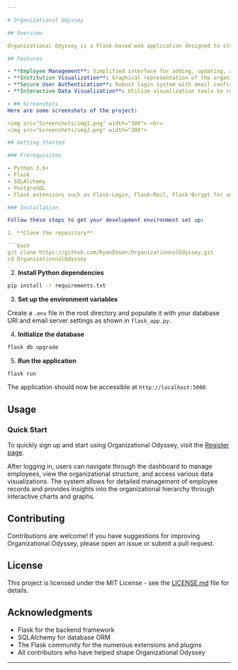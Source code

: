 ```yaml
---

# Organizational Odyssey

## Overview

Organizational Odyssey is a Flask-based web application designed to streamline the management and visualization of organizational data, specifically focusing on the relationships between employees, departments, and locations. This project aims to provide a comprehensive solution for businesses to efficiently handle their internal structure data, enhancing decision-making processes through intuitive data visualization and management tools.

## Features

- **Employee Management**: Simplified interface for adding, updating, and removing employee records.
- **Institution Visualization**: Graphical representation of the organizational structure, showcasing the hierarchy and relationships between different departments and locations.
- **Secure User Authentication**: Robust login system with email confirmation for secure access to the system. See a [demo of the email confirmation process](https://calebmcquay.pythonanywhere.com/confirm/gAAAAABmCyahm3KXsAEDsnyNKrl_sWNgNJOTpeo4wHOqT97iwmUFQkfZ9JGU0uwQehMXZk23-Y8LhhtqoHC51cIwGPNRAiWOBl06wtXWiMgfgpstJSSrn1o=).
- **Interactive Data Visualization**: Utilize visualization tools to represent organizational data dynamically, making it easier to digest and analyze.

- ## Screenshots
Here are some screenshots of the project:

<img src="Screenshots/img1.png" width="300"> <br>
<img src="Screenshots/img2.png" width="300">

## Getting Started

### Prerequisites

- Python 3.6+
- Flask
- SQLAlchemy
- PostgreSQL
- Flask extensions such as Flask-Login, Flask-Mail, Flask-Bcrypt for authentication and security.

### Installation

Follow these steps to get your development environment set up:

1. **Clone the repository**

```bash
git clone https://github.com/RyanEbsen/OrganizationnalOdyssey.git
cd OrganizationnalOdyssey
```

2. **Install Python dependencies**

```bash
pip install -r requirements.txt
```

3. **Set up the environment variables**

Create a `.env` file in the root directory and populate it with your database URI and email server settings as shown in `flask_app.py`.

4. **Initialize the database**

```bash
flask db upgrade
```

5. **Run the application**

```bash
flask run
```

The application should now be accessible at `http://localhost:5000`.

## Usage

### Quick Start

To quickly sign up and start using Organizational Odyssey, visit the [Register page](https://calebmcquay.pythonanywhere.com/register).

After logging in, users can navigate through the dashboard to manage employees, view the organizational structure, and access various data visualizations. The system allows for detailed management of employee records and provides insights into the organizational hierarchy through interactive charts and graphs.

## Contributing

Contributions are welcome! If you have suggestions for improving Organizational Odyssey, please open an issue or submit a pull request.

## License

This project is licensed under the MIT License - see the [LICENSE.md](LICENSE.md) file for details.

## Acknowledgments

- Flask for the backend framework
- SQLAlchemy for database ORM
- The Flask community for the numerous extensions and plugins
- All contributors who have helped shape Organizational Odyssey

---
```

